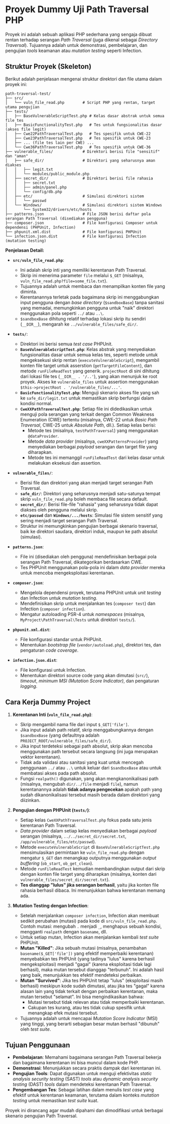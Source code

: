 # Proyek Dummy Uji Path Traversal PHP

Proyek ini adalah sebuah aplikasi PHP sederhana yang sengaja dibuat rentan terhadap serangan _Path Traversal_ (juga dikenal sebagai _Directory Traversal_). Tujuannya adalah untuk demonstrasi, pembelajaran, dan pengujian _tools_ keamanan atau _mutation testing_ seperti Infection.

## Struktur Proyek (Skeleton)

Berikut adalah penjelasan mengenai struktur direktori dan file utama dalam proyek ini:
```
path-traversal-test/
├── src/
│   └── vuln_file_read.php        # Script PHP yang rentan, target utama pengujian
├── tests/
│   ├── BaseVulnerableScriptTest.php # Kelas dasar abstrak untuk semua file tes
│   ├── BasicFunctionalityTest.php   # Tes untuk fungsionalitas dasar (akses file legit)
│   ├── Cwe22PathTraversalTest.php   # Tes spesifik untuk CWE-22
│   ├── Cwe23PathTraversalTest.php   # Tes spesifik untuk CWE-23
│   ├── ... (file tes lain per CWE) ...
│   └── Cwe36PathTraversalTest.php   # Tes spesifik untuk CWE-36
├── vulnerable_files/             # Direktori berisi file "sensitif" dan "aman"
│   ├── safe_dir/                 # Direktori yang seharusnya aman diakses
│   │   ├── legit.txt
│   │   └── modules/public_module.php
│   ├── secret_dir/               # Direktori berisi file rahasia
│   │   ├── secret.txt
│   │   ├── admin/panel.php
│   │   └── config/db.php
│   ├── etc/                      # Simulasi direktori sistem
│   │   └── passwd
│   └── Windows/                  # Simulasi direktori sistem Windows
│       └── System32/drivers/etc/hosts
├── patterns.json                 # File JSON berisi daftar pola serangan Path Traversal (disediakan pengguna)
├── composer.json                 # File konfigurasi Composer untuk dependensi (PHPUnit, Infection)
├── phpunit.xml.dist              # File konfigurasi PHPUnit
└── infection.json.dist           # File konfigurasi Infection (mutation testing)
```

**Penjelasan Detail:**

* **`src/vuln_file_read.php`**:
    * Ini adalah skrip inti yang memiliki kerentanan Path Traversal.
    * Skrip ini menerima parameter `file` melalui `$_GET` (misalnya, `vuln_file_read.php?file=some_file.txt`).
    * Tujuannya adalah untuk membaca dan menampilkan konten file yang diminta.
    * Kerentanannya terletak pada bagaimana skrip ini menggabungkan input pengguna dengan _base directory_ (`$sandboxBase`) tanpa sanitasi yang memadai, memungkinkan pengguna untuk "naik" direktori menggunakan pola seperti `../` atau `..\`.
    * `$sandboxBase` dihitung relatif terhadap lokasi skrip itu sendiri (`__DIR__`), mengarah ke `../vulnerable_files/safe_dir/`.

* **`tests/`**:
    * Direktori ini berisi semua _test case_ PHPUnit.
    * **`BaseVulnerableScriptTest.php`**: Kelas abstrak yang menyediakan fungsionalitas dasar untuk semua kelas tes, seperti metode untuk mengeksekusi skrip rentan (`executeVulnerableScript`), mengambil konten file target untuk asserstion (`getTargetFileContent`), dan metode `runFileReadTest` yang generik. `projectRoot` di sini dihitung dari lokasi file tes (`__DIR__ . '/..'`), yang akan menunjuk ke root proyek. Akses ke `vulnerable_files` untuk assertion menggunakan `$this->projectRoot . '/vulnerable_files/...'`.
    * **`BasicFunctionalityTest.php`**: Menguji skenario akses file yang sah ke `safe_dir/legit.txt` untuk memastikan skrip berfungsi dalam kondisi normal.
    * **`CweXXPathTraversalTest.php`**: Setiap file ini didedikasikan untuk menguji pola serangan yang terkait dengan Common Weakness Enumeration (CWE) tertentu (misalnya, CWE-22 untuk _Basic Path Traversal_, CWE-25 untuk _Absolute Path_, dll.). Setiap kelas berisi:
        * Metode tes (misalnya, `testPathTraversal`) yang menggunakan `@dataProvider`.
        * Metode _data provider_ (misalnya, `cweXXPatternsProvider`) yang menyediakan berbagai _payload_ serangan dan target file yang diharapkan.
        * Metode tes ini memanggil `runFileReadTest` dari kelas dasar untuk melakukan eksekusi dan assertion.

* **`vulnerable_files/`**:
    * Berisi file dan direktori yang akan menjadi target serangan Path Traversal.
    * **`safe_dir/`**: Direktori yang seharusnya menjadi satu-satunya tempat skrip `vuln_file_read.php` boleh membaca file secara default.
    * **`secret_dir/`**: Berisi file-file "rahasia" yang seharusnya tidak dapat diakses oleh pengguna melalui skrip.
    * **`etc/passwd`** dan **`Windows/.../hosts`**: Simulasi file sistem sensitif yang sering menjadi target serangan Path Traversal.
    * Struktur ini memungkinkan pengujian berbagai skenario traversal, baik ke direktori saudara, direktori induk, maupun ke path absolut (simulasi).

* **`patterns.json`**:
    * File ini (disediakan oleh pengguna) mendefinisikan berbagai pola serangan Path Traversal, dikategorikan berdasarkan CWE.
    * Tes PHPUnit menggunakan pola-pola ini dalam _data provider_ mereka untuk mencoba mengeksploitasi kerentanan.

* **`composer.json`**:
    * Mengelola dependensi proyek, terutama PHPUnit untuk _unit testing_ dan Infection untuk _mutation testing_.
    * Mendefinisikan skrip untuk menjalankan tes (`composer test`) dan Infection (`composer infection`).
    * Mengatur autoloading PSR-4 untuk _namespaces_ (misalnya, `MyProject\PathTraversal\Tests` untuk direktori `tests/`).

* **`phpunit.xml.dist`**:
    * File konfigurasi standar untuk PHPUnit.
    * Menentukan _bootstrap file_ (`vendor/autoload.php`), direktori tes, dan pengaturan _code coverage_.

* **`infection.json.dist`**:
    * File konfigurasi untuk Infection.
    * Menentukan direktori source code yang akan dimutasi (`src/`), _timeout_, _minimum MSI (Mutation Score Indicator)_, dan pengaturan _logging_.

## Cara Kerja Dummy Project

1.  **Kerentanan Inti (`vuln_file_read.php`)**:
    * Skrip mengambil nama file dari input `$_GET['file']`.
    * Jika input adalah path relatif, skrip menggabungkannya dengan `$sandboxBase` (yang defaultnya adalah `PROJECT_ROOT/vulnerable_files/safe_dir/`).
    * Jika input terdeteksi sebagai path absolut, skrip akan mencoba menggunakan path tersebut secara langsung (ini juga merupakan vektor kerentanan).
    * Tidak ada validasi atau sanitasi yang kuat untuk mencegah penggunaan `../` atau `..\` untuk keluar dari `$sandboxBase` atau untuk membatasi akses pada path absolut.
    * Fungsi `realpath()` digunakan, yang akan mengkanonikalisasi path (misalnya, mengubah `dir/../file` menjadi `file`), namun kerentanannya adalah **tidak adanya pengecekan** apakah path yang sudah dikanonikalisasi tersebut masih berada dalam direktori yang diizinkan.

2.  **Pengujian dengan PHPUnit (`tests/`)**:
    * Setiap kelas `CweXXPathTraversalTest.php` fokus pada satu jenis kerentanan Path Traversal.
    * _Data provider_ dalam setiap kelas menyediakan berbagai _payload_ serangan (misalnya, `../../secret_dir/secret.txt`, `/app/vulnerable_files/etc/passwd`).
    * Metode `executeVulnerableScript` di `BaseVulnerableScriptTest.php` mensimulasikan permintaan ke `vuln_file_read.php` dengan mengatur `$_GET` dan menangkap outputnya menggunakan _output buffering_ (`ob_start`, `ob_get_clean`).
    * Metode `runFileReadTest` kemudian membandingkan output dari skrip dengan konten file target yang diharapkan (misalnya, konten dari `vulnerable_files/secret_dir/secret.txt`).
    * **Tes dianggap "lulus" jika serangan berhasil**, yaitu jika konten file rahasia berhasil dibaca. Ini menunjukkan bahwa kerentanan memang ada.

3.  **Mutation Testing dengan Infection**:
    * Setelah menjalankan `composer infection`, Infection akan membuat sedikit perubahan (mutasi) pada kode di `src/vuln_file_read.php`. Contoh mutasi: mengubah `.` menjadi `_`, menghapus sebuah kondisi, mengganti `realpath` dengan `basename`, dll.
    * Untuk setiap mutan, Infection akan menjalankan kembali _test suite_ PHPUnit.
    * **Mutan "Killed"**: Jika sebuah mutasi (misalnya, penambahan `basename($_GET['file'])` yang efektif memperbaiki kerentanan) menyebabkan tes PHPUnit (yang tadinya "lulus" karena berhasil mengeksploitasi) menjadi "gagal" (karena eksploitasi tidak lagi berhasil), maka mutan tersebut dianggap "terbunuh". Ini adalah hasil yang baik, menunjukkan tes efektif mendeteksi perbaikan.
    * **Mutan "Survived"**: Jika tes PHPUnit tetap "lulus" (eksploitasi masih berhasil) meskipun kode sudah dimutasi, atau jika tes "gagal" karena alasan lain yang tidak terkait dengan perbaikan kerentanan, maka mutan tersebut "selamat". Ini bisa mengindikasikan bahwa:
        * Mutasi tersebut tidak relevan atau tidak memperbaiki kerentanan.
        * Cakupan tes kurang, atau tes tidak cukup spesifik untuk menangkap efek mutasi tersebut.
    * Tujuannya adalah untuk mencapai _Mutation Score Indicator_ (MSI) yang tinggi, yang berarti sebagian besar mutan berhasil "dibunuh" oleh _test suite_.

## Tujuan Penggunaan

* **Pembelajaran**: Memahami bagaimana serangan Path Traversal bekerja dan bagaimana kerentanan ini bisa muncul dalam kode PHP.
* **Demonstrasi**: Menunjukkan secara praktis dampak dari kerentanan ini.
* **Pengujian Tools**: Dapat digunakan untuk menguji efektivitas _static analysis security testing_ (SAST) _tools_ atau _dynamic analysis security testing_ (DAST) _tools_ dalam mendeteksi kerentanan Path Traversal.
* **Pengembangan Tes**: Sebagai latihan dalam menulis _test case_ yang efektif untuk kerentanan keamanan, terutama dalam konteks _mutation testing_ untuk memastikan _test suite_ kuat.

Proyek ini dirancang agar mudah dipahami dan dimodifikasi untuk berbagai skenario pengujian Path Traversal.
